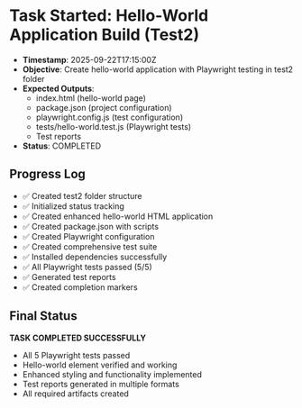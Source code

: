 # Task Started: Hello-World Application Build (Test2)

- **Timestamp**: 2025-09-22T17:15:00Z
- **Objective**: Create hello-world application with Playwright testing in test2 folder
- **Expected Outputs**: 
  - index.html (hello-world page)
  - package.json (project configuration)
  - playwright.config.js (test configuration)
  - tests/hello-world.test.js (Playwright tests)
  - Test reports
- **Status**: COMPLETED

## Progress Log
- ✅ Created test2 folder structure
- ✅ Initialized status tracking
- ✅ Created enhanced hello-world HTML application
- ✅ Created package.json with scripts
- ✅ Created Playwright configuration
- ✅ Created comprehensive test suite
- ✅ Installed dependencies successfully
- ✅ All Playwright tests passed (5/5)
- ✅ Generated test reports
- ✅ Created completion markers

## Final Status
**TASK COMPLETED SUCCESSFULLY**
- All 5 Playwright tests passed
- Hello-world element verified and working
- Enhanced styling and functionality implemented
- Test reports generated in multiple formats
- All required artifacts created